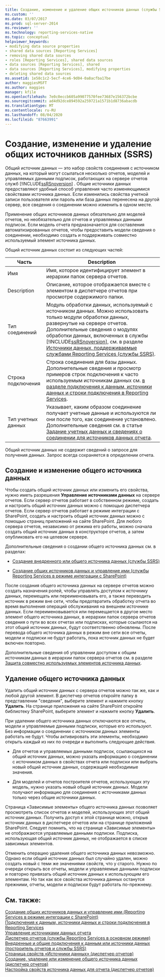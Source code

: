 ```yaml
---
title: Создание, изменение и удаление общих источников данных (службы SSRS) | Документы Майкрософт
ms.custom: ''
ms.date: 03/07/2017
ms.prod: sql-server-2014
ms.reviewer: ''
ms.technology: reporting-services-native
ms.topic: conceptual
helpviewer_keywords:
- modifying data source properties
- shared data sources [Reporting Services]
- removing shared data sources
- roles [Reporting Services], shared data sources
- data sources [Reporting Services], shared
- data sources [Reporting Services], modifying properties
- deleting shared data sources
ms.assetid: 1e58c1c2-5ecf-4ce6-9d04-0a8acfba17be
author: maggiesMSFT
ms.author: maggies
manager: kfile
ms.openlocfilehash: 7e0c0eccb605a99077570fee73687e156372bcbe
ms.sourcegitcommit: ad4d92dce894592a259721a1571b1d8736abacdb
ms.translationtype: MT
ms.contentlocale: ru-RU
ms.lasthandoff: 08/04/2020
ms.locfileid: "87663991"
---
```

# <a name="create-modify-and-delete-shared-data-sources-ssrs"></a>Создание, изменение и удаление общих источников данных (SSRS)
  Общий источник данных — это набор свойств соединения с источником данных, на который могут ссылаться несколько отчетов, моделей и управляемых данными подписок, работающих на сервере отчетов служб [!INCLUDE[ssRSnoversion](../../includes/ssrsnoversion-md.md)] . Общие источники данных предоставляют удобный способ управления часто изменяющимися свойствами источника данных. Если изменились свойства учетной записи пользователя или пароль или база данных перенесена на другой сервер, все сведения о соединении можно изменить в одном месте.  
  
 Применение общих источников данных обязательно для моделей отчетов, но необязательно для отчетов и управляемых данными подписок. Если модель отчета предназначается для составления автоматизированных отчетов, чтобы предоставить модели сведения о соединении, необходимо создать и поддерживать совместно используемый элемент источника данных.  
  
 Общий источник данных состоит из следующих частей:  
  
|Часть|Description|  
|----------|-----------------|  
|Имя|Имя, которое идентифицирует элемент в иерархии папок сервера отчетов.|  
|Description|Описание, которое отображается вместе с элементом в диспетчере отчетов при просмотре содержимого папки.|  
|Тип соединений|Модуль обработки данных, используемый с источником данных. Можно использовать только модули обработки данных, развернутые на сервере отчетов. Дополнительные сведения о модулях обработки данных, включенных в службы [!INCLUDE[ssRSnoversion](../../includes/ssrsnoversion-md.md)], см. в разделе [Источники данных, поддерживаемые службами Reporting Services (службы SSRS)](../create-deploy-and-manage-mobile-and-paginated-reports.md).|  
|Строка подключения|Строка соединения для базы данных. Дополнительные сведения и просмотр примеров строк подключения к часто используемым источникам данных см. [в разделе подключения к данным, источники данных и строки подключения в Reporting Services](../data-connections-data-sources-and-connection-strings-in-reporting-services.md).|  
|Тип учетных данных|Указывает, каким образом соединение получает учетные данные и используются ли они после того, как соединение установлено. Дополнительные сведения см. в статье [Задание учетных данных и сведениях о соединении для источников данных отчета](../../integration-services/connection-manager/data-sources.md).|  
  
 Общий источник данных не содержит сведений о запросе для получения данных. Запрос всегда сохраняется в определении отчета.  
  
## <a name="creating-and-modifying-a-shared-data-source"></a>Создание и изменение общего источника данных  
 Чтобы создать общий источник данных или изменить его свойства, нужно иметь разрешения **Управление источниками данных** на сервере отчетов. Если сервер отчетов работает в собственном режиме, создать и настроить общий источник данных можно с помощью диспетчера отчетов. Если сервер отчетов работает в режиме интеграции с SharePoint, создать и настроить общий источник данных можно с помощью страниц приложений на сайте SharePoint. Для любого сервера отчетов, независимо от режима его работы, можно сначала создать общий источник данных в конструкторе отчетов, а затем опубликовать его на целевом сервере.  
  
 Дополнительные сведения о создании общего источника данных см. в разделах:  
  
-   [Создание внедренного или общего источника данных (службы SSRS)](../create-an-embedded-or-shared-data-source-ssrs.md)  
  
-   [Создание общих источников данных и управление ими (службы Reporting Services в режиме интеграции с SharePoint)](../create-manage-shared-data-sources-reporting-services-sharepoint-integrated-mode.md)  
  
 После создания общего источника данных на сервере отчетов можно создать назначения ролей, чтобы управлять доступом к источнику данных, перемещать или переименовывать его, а также переводить источник в режим вне сети, чтобы предотвратить обработку отчета во время выполнения операций обслуживания на внешнем источнике данных. Если переименовывается или перемещается в другое место элемент общего источника данных, в иерархии папок сервера отчетов сведения о пути во всех отчетах или подписках, которые ссылаются на этот общий источник данных, будут соответственно обновлены. После перевода общего источника данных в режим вне сети все отчеты, модели и подписки не будут работать, пока источник данных не будет включен повторно.  
  
 Дополнительные сведения об управлении доступом к общим источникам данных в иерархии папок сервера отчетов см. в разделе [Защита совместно используемых элементов источника данных](../security/secure-shared-data-source-items.md).  
  
## <a name="deleting-a-shared-data-source"></a>Удаление общего источника данных  
 Удалить общий источник данных с сервера отчетов можно так же, как и любой другой элемент. В диспетчер отчетов откройте папку в представлении "сведения", выберите элемент и нажмите кнопку **Удалить**. На странице приложения на сайте SharePoint откройте библиотеку SharePoint, выберите элемент и нажмите кнопку **Удалить**.  
  
 При удалении общего источника данных отключаются все отчеты, модели и управляемые данными подписки, которые его используют. Без информации о соединении с источником данных элементы работать не будут. Чтобы активировать эти элементы, необходимо открыть каждый из них по очереди и выполнить следующие действия.  
  
-   Для отчетов и управляемых данными подписок, ссылающихся на общий источник данных, можно указать информацию о соединении с источником данных в свойствах отчета или подписки или выбрать новый общий источник данных, содержащий необходимые значения.  
  
-   Для моделей и отчетов построителя отчетов, использующих эту модель, нужно указать новый общий источник данных. Модели получают информацию для соединения с источниками данных только через общие источники данных.  
  
 Страница «Зависимые элементы» общего источника данных позволяет просмотреть список отчетов и моделей, использующих этот общий источник данных. Получить доступ к этой странице можно, открыв источник данных в диспетчере отчетов или на странице приложений SharePoint. Следует помнить, что на странице «Зависимые элементы» не отображаются управляемые данными подписки. Подписка, использующая общий источник данных, не отображается в списке зависимых элементов.  
  
 Отменить операцию удаления общего источника данных невозможно. Однако если общий источник данных был случайно удален, можно создать новый с теми же значениями свойств, что у старого. Нужно по очереди открыть все отчеты, модели и управляемые данными подписки и повторно привязать общий источник данных к использующим его элементам. Но так как все свойства источника данных останутся прежними, отчеты, модели и подписки будут работать по-прежнему.  
  
## <a name="see-also"></a>См. также:  
 [Создание общих источников данных и управление ими &#40;Reporting Services в режиме интеграции с SharePoint&#41;](../create-manage-shared-data-sources-reporting-services-sharepoint-integrated-mode.md)   
 [Подключения к данным, источники данных и строки подключения в Reporting Services](../data-connections-data-sources-and-connection-strings-in-reporting-services.md)   
 [Управление источниками данных отчета](manage-report-data-sources.md)   
 [Диспетчер отчетов (службы Reporting Services в основном режиме)](../report-manager-ssrs-native-mode.md)   
 [Внедренные и общие подключения к данным или источники данных &#40;построитель отчетов и службы SSRS&#41;](../embedded-and-shared-data-connections-or-data-sources-report-builder-and-ssrs.md)   
 [Страница свойств «Источники данных» &#40;диспетчер отчетов&#41;](../data-sources-properties-page-report-manager.md)   
 [Создание, удаление или изменение общего источника данных &#40;диспетчер отчетов&#41;](../create-delete-or-modify-a-shared-data-source-report-manager.md)   
 [Настройка свойств источника данных для отчета (диспетчер отчетов)](configure-data-source-properties-for-a-report-report-manager.md)  
  
  
